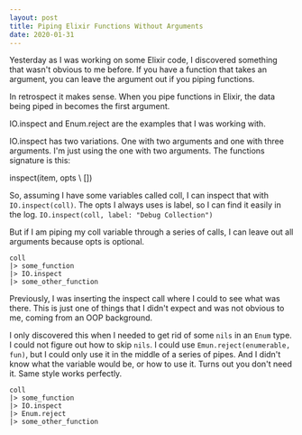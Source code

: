 ```yaml
---
layout: post
title: Piping Elixir Functions Without Arguments
date: 2020-01-31
---
```


Yesterday as I was working on some Elixir code, I discovered something that wasn't obvious to me before. If you have a function that takes an argument, you can leave the argument out if you piping functions.

In retrospect it makes sense. When you pipe functions in Elixir, the data being piped in becomes the first argument.

IO.inspect and Enum.reject are the examples that I was working with.

IO.inspect has two variations. One with two arguments and one with three arguments. I'm just using the one with two arguments. The functions signature is this:

  inspect(item, opts \\ [])

So, assuming I have some variables called coll, I can inspect that with `IO.inspect(coll)`. The opts I always uses is label, so I can find it easily in the log. `IO.inspect(coll, label: "Debug Collection")`


But if I am piping my coll variable through a series of calls, I can leave out all arguments because opts is optional.

    coll
    |> some_function
    |> IO.inspect
    |> some_other_function

Previously, I was inserting the inspect call where I could to see what was there. This is just one of things that I didn't expect and was not obvious to me, coming from an OOP background.

I only discovered this when I needed to get rid of some `nils` in an `Enum` type. I could not figure out how to skip `nils`. I could use `Emun.reject(enumerable, fun)`, but I could only use it in the middle of a series of pipes. And I didn't know what the variable would be, or how to use it. Turns out you don't need it. Same style works perfectly.

    coll
    |> some_function
    |> IO.inspect
    |> Enum.reject
    |> some_other_function

